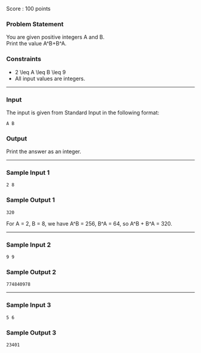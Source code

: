 Score : 100 points

### Problem Statement

You are given positive integers A and B.  
Print the value A^B+B^A.

### Constraints

* 2 \leq A \leq B \leq 9
* All input values are integers.

---

### Input

The input is given from Standard Input in the following format:

```
A B
```

### Output

Print the answer as an integer.

---

### Sample Input 1

```
2 8
```

### Sample Output 1

```
320
```

For A = 2, B = 8, we have A^B = 256, B^A = 64, so A^B + B^A = 320.

---

### Sample Input 2

```
9 9
```

### Sample Output 2

```
774840978
```

---

### Sample Input 3

```
5 6
```

### Sample Output 3

```
23401
```